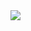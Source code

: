 

<img src="https://iconicfox.com.au/wp-content/uploads/2018/05/iconic-fox-atchetypes-ruler-1-1.jpg">